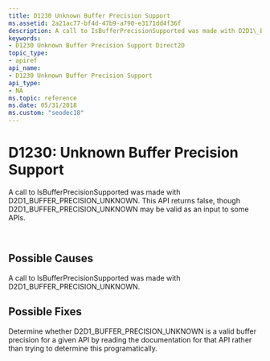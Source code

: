 ```yaml
---
title: D1230 Unknown Buffer Precision Support
ms.assetid: 2a21ac77-bf4d-47b9-a790-e3171dd4f36f
description: A call to IsBufferPrecisionSupported was made with D2D1\_BUFFER\_PRECISION\_UNKNOWN. This API returns false, though D2D1\_BUFFER\_PRECISION\_UNKNOWN may be valid as an input to some APIs.
keywords:
- D1230 Unknown Buffer Precision Support Direct2D
topic_type:
- apiref
api_name:
- D1230 Unknown Buffer Precision Support
api_type:
- NA
ms.topic: reference
ms.date: 05/31/2018
ms.custom: "seodec18"
---
```


# D1230: Unknown Buffer Precision Support

A call to IsBufferPrecisionSupported was made with D2D1\_BUFFER\_PRECISION\_UNKNOWN. This API returns false, though D2D1\_BUFFER\_PRECISION\_UNKNOWN may be valid as an input to some APIs.






 

## Possible Causes

A call to IsBufferPrecisionSupported was made with D2D1\_BUFFER\_PRECISION\_UNKNOWN.

## Possible Fixes

Determine whether D2D1\_BUFFER\_PRECISION\_UNKNOWN is a valid buffer precision for a given API by reading the documentation for that API rather than trying to determine this programatically.

 

 




